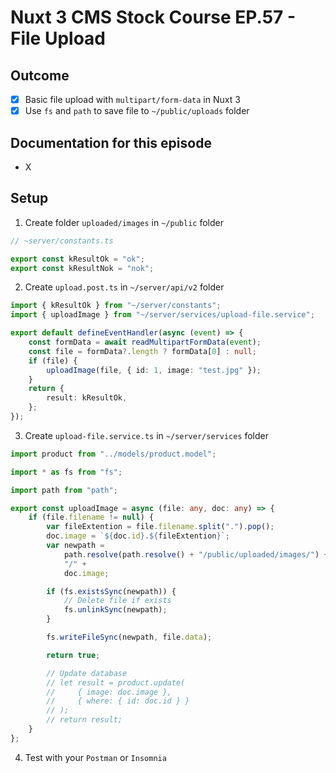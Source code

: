 # Nuxt 3 CMS Stock Course EP.57 - File Upload

## Outcome

-   [x] Basic file upload with `multipart/form-data` in Nuxt 3
-   [x] Use `fs` and `path` to save file to `~/public/uploads` folder

## Documentation for this episode

-   X

## Setup

1. Create folder `uploaded/images` in `~/public` folder

```ts
// ~server/constants.ts

export const kResultOk = "ok";
export const kResultNok = "nok";
```

2. Create `upload.post.ts` in `~/server/api/v2` folder

```ts
import { kResultOk } from "~/server/constants";
import { uploadImage } from "~/server/services/upload-file.service";

export default defineEventHandler(async (event) => {
    const formData = await readMultipartFormData(event);
    const file = formData?.length ? formData[0] : null;
    if (file) {
        uploadImage(file, { id: 1, image: "test.jpg" });
    }
    return {
        result: kResultOk,
    };
});
```

3. Create `upload-file.service.ts` in `~/server/services` folder

```ts
import product from "../models/product.model";

import * as fs from "fs";

import path from "path";

export const uploadImage = async (file: any, doc: any) => {
    if (file.filename != null) {
        var fileExtention = file.filename.split(".").pop();
        doc.image = `${doc.id}.${fileExtention}`;
        var newpath =
            path.resolve(path.resolve() + "/public/uploaded/images/") +
            "/" +
            doc.image;

        if (fs.existsSync(newpath)) {
            // Delete file if exists
            fs.unlinkSync(newpath);
        }

        fs.writeFileSync(newpath, file.data);

        return true;

        // Update database
        // let result = product.update(
        //     { image: doc.image },
        //     { where: { id: doc.id } }
        // );
        // return result;
    }
};
```

4. Test with your `Postman` or `Insomnia`
